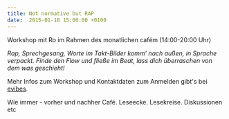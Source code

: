 ```yaml
---
title: Not normative but RAP
date:  2015-01-18 15:00:00 +0100
---
```


Workshop mit Ro im Rahmen des monatlichen cafém (14:00-20:00 Uhr)



<em>Rap, Sprechgesang, Worte im Takt-Bilder komm’ nach außen, in
Sprache verpackt. Finde den Flow und fließe im Beat, lass dich
überraschen von dem was geschieht!</em>

Mehr Infos zum Workshop und Kontaktdaten zum Anmelden gibt's bei <a href="http://evibes.blogsport.de/2015/01/06/cafem-feminismus-zum-kennen_lernen-4/">evibes</a>.


Wie immer - vorher und nachher Café. Leseecke. Lesekreise. Diskussionen
etc


